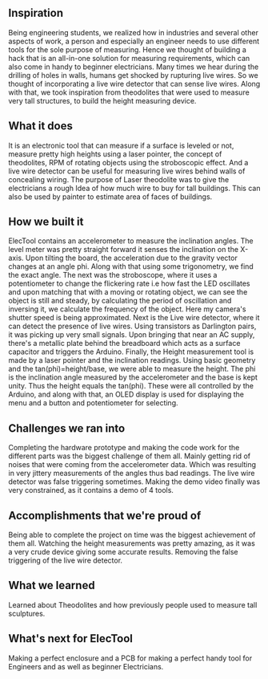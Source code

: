 ## Inspiration
Being engineering students, we realized how in industries and several other aspects of work, a person and especially an engineer needs to use different tools for the sole purpose of measuring. Hence we thought of building a hack that is an all-in-one solution for measuring requirements, which can also come in handy to beginner electricians. Many times we hear during the drilling of holes in walls, humans get shocked by rupturing live wires. So we thought of incorporating a live wire detector that can sense live wires. Along with that, we took inspiration from theodolites that were used to measure very tall structures, to build the height measuring device.

## What it does
It is an electronic tool that can measure if a surface is leveled or not, measure pretty high heights using a laser pointer, the concept of theodolites, RPM of rotating objects using the stroboscopic effect. And a live wire detector can be useful for measuring live wires behind walls of concealing wiring.  The purpose of Laser theodolite was to give the electricians a rough Idea of how much wire to buy for tall buildings.  This can also be used by painter to estimate area of faces of buildings.

## How we built it
ElecTool contains an accelerometer to measure the inclination angles. The level meter was pretty straight forward it senses the inclination on the X-axis. Upon tilting the board, the acceleration due to the gravity vector changes at an angle phi. Along with that using some trigonometry, we find the exact angle. 
The next was the stroboscope, where it uses a potentiometer to change the flickering rate i.e how fast the LED oscillates and upon matching that with a moving or rotating object, we can see the object is still and steady, by calculating the period of oscillation and inversing it, we calculate the frequency of the object.  Here my camera's shutter speed is being approximated.
Next is the Live wire detector, where it can detect the presence of live wires. Using transistors as Darlington pairs, it was picking up very small signals. Upon bringing that near an AC supply, there's a metallic plate behind the breadboard which acts as a surface capacitor and triggers the Arduino. 
Finally, the Height measurement tool is made by a laser pointer and the inclination readings. Using basic geometry and the tan(phi)=height/base, we were able to measure the height. The phi is the inclination angle measured by the accelerometer and the base is kept unity. Thus the height equals the tan(phi). 
These were all controlled by the Arduino, and along with that, an OLED display is used for displaying the menu and a button and potentiometer for selecting. 

## Challenges we ran into
Completing the hardware prototype and making the code work for the different parts was the biggest challenge of them all. Mainly getting rid of noises that were coming from the accelerometer data. Which was resulting in very jittery measurements of the angles thus bad readings. The live wire detector was false triggering sometimes. Making the demo video finally was very constrained, as it contains a demo of 4 tools. 

## Accomplishments that we're proud of
Being able to complete the project on time was the biggest achievement of them all. Watching the height measurements was pretty amazing, as it was a very crude device giving some accurate results. Removing the false triggering of the live wire detector.

## What we learned
Learned about Theodolites and how previously people used to measure tall sculptures. 

## What's next for ElecTool
Making a perfect enclosure and a PCB for making a perfect handy tool for Engineers and as well as beginner Electricians.
